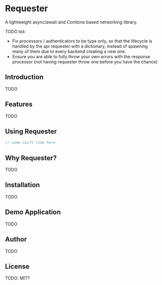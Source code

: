 # Requester

A lightweight async/await and Combine based networking library.

TODO list:
- Fix processors / authenticators to be type only, so that the lifecycle is handled by the api requester with a dictionary, instead of spawning many of them due to every backend creating a new one.
- Ensure you are able to fully throw your own errors with the response processor (not having requester throw one before you have the chance)

## Introduction

TODO

## Features

TODO

## Using Requester

```swift
// some swift code here
```

## Why Requester?

TODO

## Installation

TODO

## Demo Application

TODO

## Author

TODO

## License

TODO: MIT?
